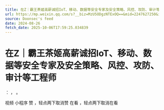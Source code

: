 ```yaml
---
title: 在Z｜霸王茶姬高薪诚招IoT、移动、数据等安全专家及安全策略、风控、攻防、审计等工程师
url: https://mp.weixin.qq.com/s?__biz=MzU5ODgzNTExOQ==&mid=2247627250&idx=2&sn=b7bc82b49a9b46511134b69fbbff859c
source: Doonsec's feed
date: 2024-08-26
fetch_date: 2025-10-06T17:59:25.034839
---
```


# 在Z｜霸王茶姬高薪诚招IoT、移动、数据等安全专家及安全策略、风控、攻防、审计等工程师

：
，
。

视频
小程序
赞
，轻点两下取消赞
在看
，轻点两下取消在看
